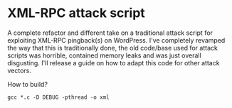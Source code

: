# XML-RPC attack script
A complete refactor and different take on a traditional attack script for exploiting XML-RPC pingback(s) on WordPress. I've completely revamped the way that this is traditionally done, the old code/base used for attack scripts was horrible, contained memory leaks and was just overall disgusting. I'll release a guide on how to adapt this code for other attack vectors.

How to build?
```
gcc *.c -D DEBUG -pthread -o xml
```
